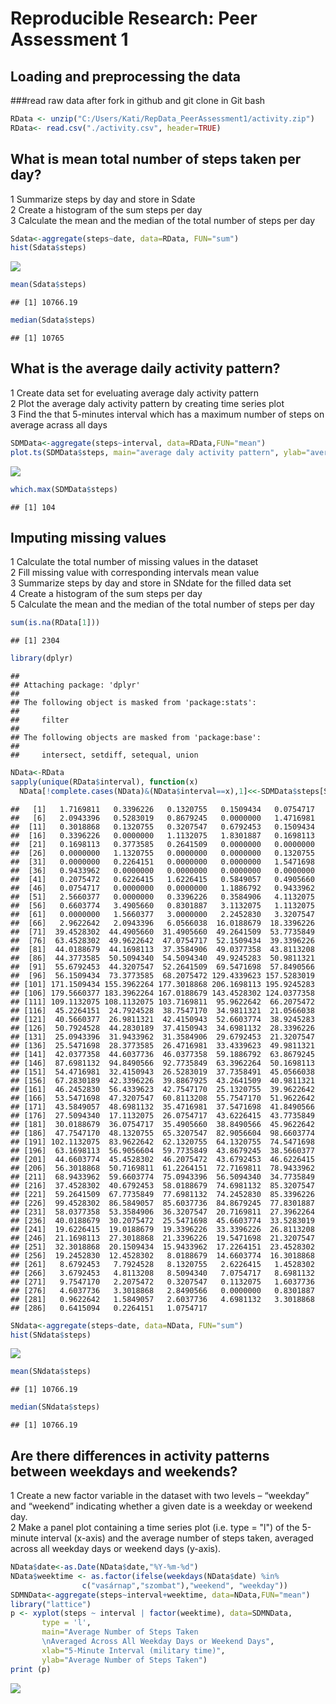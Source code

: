 # Reproducible Research: Peer Assessment 1


## Loading and preprocessing the data

###read raw data after fork in github and git clone in Git bash

```r
RData <- unzip("C:/Users/Kati/RepData_PeerAssessment1/activity.zip")
RData<- read.csv("./activity.csv", header=TRUE)
```
## What is mean total number of steps taken per day?
1 Summarize steps by day and store in Sdate   
2 Create a histogram of the  sum steps per day   
3 Calculate the mean and the median of the total number of steps per day   

```r
Sdata<-aggregate(steps~date, data=RData, FUN="sum")
hist(Sdata$steps)
```

![](PA1_template_files/figure-html/unnamed-chunk-2-1.png) 

```r
mean(Sdata$steps)
```

```
## [1] 10766.19
```

```r
median(Sdata$steps)
```

```
## [1] 10765
```
## What is the average daily activity pattern?
1 Create data set for eveluating average daly activity pattern  
2 Plot the average daly activity pattern by creating time series plot  
3 Find the that 5-minutes interval which has a maximum number of steps on average acrass all days

```r
SDMData<-aggregate(steps~interval, data=RData,FUN="mean")
plot.ts(SDMData$steps, main="average daly activity pattern", ylab="average stpes", xlab="5 minute interval")
```

![](PA1_template_files/figure-html/unnamed-chunk-3-1.png) 

```r
which.max(SDMData$steps)
```

```
## [1] 104
```
## Imputing missing values
1 Calculate  the total number of missing values in the dataset  
2 Fill missing value with corresponding intervals mean value  
3 Summarize steps by day and store in SNdate for the filled data set  
4 Create a histogram of the  sum steps per day  
5 Calculate the mean and the median of the total number of steps per day  

```r
sum(is.na(RData[1]))
```

```
## [1] 2304
```

```r
library(dplyr)
```

```
## 
## Attaching package: 'dplyr'
## 
## The following object is masked from 'package:stats':
## 
##     filter
## 
## The following objects are masked from 'package:base':
## 
##     intersect, setdiff, setequal, union
```

```r
NData<-RData
sapply(unique(RData$interval), function(x)
  NData[!complete.cases(NData)&(NData$interval==x),1]<<-SDMData$steps[SDMData$interval==x])
```

```
##   [1]   1.7169811   0.3396226   0.1320755   0.1509434   0.0754717
##   [6]   2.0943396   0.5283019   0.8679245   0.0000000   1.4716981
##  [11]   0.3018868   0.1320755   0.3207547   0.6792453   0.1509434
##  [16]   0.3396226   0.0000000   1.1132075   1.8301887   0.1698113
##  [21]   0.1698113   0.3773585   0.2641509   0.0000000   0.0000000
##  [26]   0.0000000   1.1320755   0.0000000   0.0000000   0.1320755
##  [31]   0.0000000   0.2264151   0.0000000   0.0000000   1.5471698
##  [36]   0.9433962   0.0000000   0.0000000   0.0000000   0.0000000
##  [41]   0.2075472   0.6226415   1.6226415   0.5849057   0.4905660
##  [46]   0.0754717   0.0000000   0.0000000   1.1886792   0.9433962
##  [51]   2.5660377   0.0000000   0.3396226   0.3584906   4.1132075
##  [56]   0.6603774   3.4905660   0.8301887   3.1132075   1.1132075
##  [61]   0.0000000   1.5660377   3.0000000   2.2452830   3.3207547
##  [66]   2.9622642   2.0943396   6.0566038  16.0188679  18.3396226
##  [71]  39.4528302  44.4905660  31.4905660  49.2641509  53.7735849
##  [76]  63.4528302  49.9622642  47.0754717  52.1509434  39.3396226
##  [81]  44.0188679  44.1698113  37.3584906  49.0377358  43.8113208
##  [86]  44.3773585  50.5094340  54.5094340  49.9245283  50.9811321
##  [91]  55.6792453  44.3207547  52.2641509  69.5471698  57.8490566
##  [96]  56.1509434  73.3773585  68.2075472 129.4339623 157.5283019
## [101] 171.1509434 155.3962264 177.3018868 206.1698113 195.9245283
## [106] 179.5660377 183.3962264 167.0188679 143.4528302 124.0377358
## [111] 109.1132075 108.1132075 103.7169811  95.9622642  66.2075472
## [116]  45.2264151  24.7924528  38.7547170  34.9811321  21.0566038
## [121]  40.5660377  26.9811321  42.4150943  52.6603774  38.9245283
## [126]  50.7924528  44.2830189  37.4150943  34.6981132  28.3396226
## [131]  25.0943396  31.9433962  31.3584906  29.6792453  21.3207547
## [136]  25.5471698  28.3773585  26.4716981  33.4339623  49.9811321
## [141]  42.0377358  44.6037736  46.0377358  59.1886792  63.8679245
## [146]  87.6981132  94.8490566  92.7735849  63.3962264  50.1698113
## [151]  54.4716981  32.4150943  26.5283019  37.7358491  45.0566038
## [156]  67.2830189  42.3396226  39.8867925  43.2641509  40.9811321
## [161]  46.2452830  56.4339623  42.7547170  25.1320755  39.9622642
## [166]  53.5471698  47.3207547  60.8113208  55.7547170  51.9622642
## [171]  43.5849057  48.6981132  35.4716981  37.5471698  41.8490566
## [176]  27.5094340  17.1132075  26.0754717  43.6226415  43.7735849
## [181]  30.0188679  36.0754717  35.4905660  38.8490566  45.9622642
## [186]  47.7547170  48.1320755  65.3207547  82.9056604  98.6603774
## [191] 102.1132075  83.9622642  62.1320755  64.1320755  74.5471698
## [196]  63.1698113  56.9056604  59.7735849  43.8679245  38.5660377
## [201]  44.6603774  45.4528302  46.2075472  43.6792453  46.6226415
## [206]  56.3018868  50.7169811  61.2264151  72.7169811  78.9433962
## [211]  68.9433962  59.6603774  75.0943396  56.5094340  34.7735849
## [216]  37.4528302  40.6792453  58.0188679  74.6981132  85.3207547
## [221]  59.2641509  67.7735849  77.6981132  74.2452830  85.3396226
## [226]  99.4528302  86.5849057  85.6037736  84.8679245  77.8301887
## [231]  58.0377358  53.3584906  36.3207547  20.7169811  27.3962264
## [236]  40.0188679  30.2075472  25.5471698  45.6603774  33.5283019
## [241]  19.6226415  19.0188679  19.3396226  33.3396226  26.8113208
## [246]  21.1698113  27.3018868  21.3396226  19.5471698  21.3207547
## [251]  32.3018868  20.1509434  15.9433962  17.2264151  23.4528302
## [256]  19.2452830  12.4528302   8.0188679  14.6603774  16.3018868
## [261]   8.6792453   7.7924528   8.1320755   2.6226415   1.4528302
## [266]   3.6792453   4.8113208   8.5094340   7.0754717   8.6981132
## [271]   9.7547170   2.2075472   0.3207547   0.1132075   1.6037736
## [276]   4.6037736   3.3018868   2.8490566   0.0000000   0.8301887
## [281]   0.9622642   1.5849057   2.6037736   4.6981132   3.3018868
## [286]   0.6415094   0.2264151   1.0754717
```

```r
SNdata<-aggregate(steps~date, data=NData, FUN="sum")
hist(SNdata$steps)
```

![](PA1_template_files/figure-html/unnamed-chunk-4-1.png) 

```r
mean(SNdata$steps)
```

```
## [1] 10766.19
```

```r
median(SNdata$steps)
```

```
## [1] 10766.19
```


## Are there differences in activity patterns between weekdays and weekends?

1 Create a new factor variable in the dataset with two levels – “weekday”
and “weekend” indicating whether a given date is a weekday or weekend
day.  
2 Make a panel plot containing a time series plot (i.e. type = "l") of the
5-minute interval (x-axis) and the average number of steps taken, averaged
across all weekday days or weekend days (y-axis).  

```r
NData$date<-as.Date(NData$date,"%Y-%m-%d")
NData$weektime <- as.factor(ifelse(weekdays(NData$date) %in% 
                c("vasárnap","szombat"),"weekend", "weekday"))
SDMNData<-aggregate(steps~interval+weektime, data=NData,FUN="mean")
library("lattice")
p <- xyplot(steps ~ interval | factor(weektime), data=SDMNData, 
       type = 'l',
       main="Average Number of Steps Taken 
       \nAveraged Across All Weekday Days or Weekend Days",
       xlab="5-Minute Interval (military time)",
       ylab="Average Number of Steps Taken")
print (p) 
```

![](PA1_template_files/figure-html/unnamed-chunk-5-1.png) 
